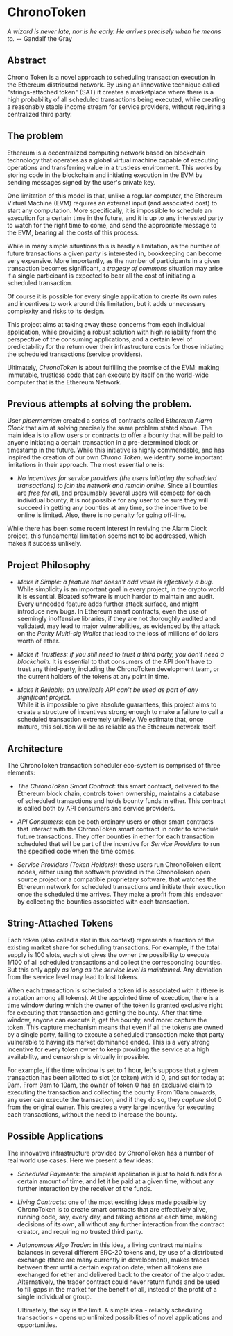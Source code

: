 # ChronoToken

_A wizard is never late, nor is he early. He arrives precisely when he means
to._
-- Gandalf the Gray

## Abstract

Chrono Token is a novel approach to scheduling transaction execution in
the Ethereum distributed network. By using an innovative technique called
"strings-attached token" (SAT) it creates a marketplace where there is a high
probability of all scheduled transactions being executed, while creating
a reasonably stable income stream for service providers, without requiring
a centralized third party.

## The problem

Ethereum is a decentralized computing network based on blockchain technology
that operates as a global virtual machine capable of executing operations
and transferring value in a trustless environment. This works by storing
code in the blockchain and initiating execution in the EVM by sending messages
signed by the user's private key.

One limitation of this model is that, unlike
a regular computer, the Ethereum Virtual Machine (EVM) requires an external
input (and associated cost) to start any computation. More specifically, it is
impossible to schedule an execution for a certain time in the future, and it is
up to any interested party to watch for the right time to come, and send
the appropriate message to the EVM, bearing all the costs of this process.

While in many simple situations this is hardly a limitation, as the number of
future transactions a given party is interested in, bookkeeping can become
very expensive. More importantly, as the number of participants in a given
transaction becomes significant, a _tragedy of commons_ situation may arise
if a single participant is expected to bear all the cost of initiating a
scheduled transaction.

Of course it is possible for every single application to
create its own rules and incentives to work around this limitation, but it
adds unnecessary complexity and risks to its design.

This project aims at taking away these concerns from each individual application,
 while providing a robust solution with high reliability from the perspective of the
consuming applications, and a certain level of predictability for the return over their
infrastructure costs for those initiating the scheduled transactions (service
providers).

Ultimately, _ChronoToken_ is about fulfilling the promise of the EVM: making
immutable, trustless code that can execute by itself on the world-wide
computer that is the Ethereum Network.


## Previous attempts at solving the problem.

User _pipermerriam_ created a series of contracts called _Ethereum Alarm Clock_
that aim at solving precisely the same problem stated above. The main idea is
to allow users or contracts to offer a bounty that will be paid to anyone
initiating a certain transaction in a pre-determined block or timestamp in the
future. While this initiative is highly commendable, and has inspired the
creation of our own _Chrono Token_, we identify some important limitations in their approach. The most essential one is:

-  _No incentives for service providers (the users initiating the scheduled
  transactions) to join the network and remain online._
  Since all bounties are _free for all_,
  and presumably several users will compete for each individual bounty, it is
  not possible for any user to be sure they will succeed in getting any
  bounties at any time, so the incentive to be online is limited. Also,
  there is no penalty for going off-line.

While there has been some recent interest in reviving the Alarm Clock project,
this fundamental limitation seems not to be addressed, which makes it success
unlikely.

## Project Philosophy

- _Make it Simple: a feature that doesn't add value is effectively a bug_.
  While simplicity is an important goal in every project, in the crypto world
  it is essential. Bloated software is much harder to maintain and audit. Every
  unneeded feature adds further attack surface, and might introduce new bugs.
  In Ethereum smart contracts, even the use of seemingly inoffensive libraries,
  if they are not thoroughly audited and validated, may lead to major vulnerabilities,
  as evidenced by the attack on the _Parity Multi-sig Wallet_ that lead to the
  loss of millions of dollars worth of ether.

- _Make it Trustless: if you still need to trust a third party, you don't need
  a blockchain._
  It is essential to that consumers of the API don't have to trust any third-party,
  including the ChronoToken development team, or the current holders of the tokens
  at any point in time.

- _Make it Reliable: an unreliable API can't be used as part of any significant
project._  
  While it is impossible to give absolute guarantees, this project aims to create
  a structure of incentives strong enough to make a failure to call a scheduled
  transaction extremely unlikely. We estimate that, once mature, this solution
  will be as reliable as the Ethereum network itself.

## Architecture

The ChronoToken transaction scheduler eco-system is comprised of three elements:
- _The ChronoToken Smart Contract_: this smart contract, delivered to the Ethereum
block chain, controls token ownership, maintains a database of scheduled transactions
and holds bounty funds in ether. This contract is called both by API consumers and service
providers.

- _API Consumers_: can be both ordinary users or other smart contracts that interact
with the ChronoToken smart contract in order to schedule future transactions.
They offer bounties in ether for each transaction scheduled that will be part
of the incentive for _Service Providers_ to run the specified code when the
time comes.

- _Service Providers (Token Holders):_ these users run ChronoToken client nodes,
either using the software provided in the ChronoToken open source project or a
compatible proprietary software, that watches the Ethereum network for scheduled
transactions and initiate their execution once the scheduled time arrives.
They make a profit from this endeavor by collecting the bounties associated
with each transaction.


## String-Attached Tokens

Each token (also called a slot in this context) represents a fraction of the existing
market share for scheduling transactions. For example, if the total supply
is 100 slots, each slot gives the owner the possibility to execute 1/100 of all
scheduled transactions and collect the corresponding bounties. But this only
apply _as long as the service level is maintained_. Any deviation from the
service level may lead to lost tokens.

When each transaction is scheduled a token id is associated with it (there is a
  rotation among all tokens). At the appointed time of execution, there is a time
  window during which the owner of the token is granted exclusive right for
  executing that transaction and getting the bounty. After that time window,
  anyone can execute it, get the bounty, and more: capture the token. This
  capture mechanism means that even if all the tokens are owned by a single
  party, failing to execute a scheduled transaction make that party vulnerable
  to having its market dominance ended. This is a very strong incentive
  for every token owner to keep providing the service at a high availability,
  and censorship is virtually impossible.

For example, if the time window is set to 1 hour, let's suppose that a given
transaction has been allotted to slot (or token) with id 0, and set for today at 9am.
From 9am to 10am, the owner of token 0 has an exclusive claim to executing the
transaction and collecting the bounty. From 10am onwards, any user can execute
the transaction, and if they do so, they _capture_ slot 0 from the original
owner. This creates a very large incentive for executing each transactions,
without the need to increase the bounty.

## Possible Applications

The innovative infrastructure provided by ChronoToken has a number of real world
use cases. Here we present a few ideas:
- _Scheduled Payments_: the simplest application is just to hold funds for a
certain amount of time, and let it be paid at a given time, without any further
interaction by the receiver of the funds.
- _Living Contracts_: one of the most exciting ideas made possible by ChronoToken
is to create smart contracts that are effectively alive, running code, say,
every day, and taking actions at each time, making decisions of its own, all without
any further interaction from the contract creator, and requiring no trusted third
party.
- _Autonomous Algo Trader_: in this idea, a living contract maintains balances
in several different ERC-20 tokens and, by use of a distributed exchange (there
  are many currently in development), makes trades between them until a certain
  expiration date, when all tokens are exchanged for ether and delivered back
  to the creator of the algo trader. Alternatively, the trader contract could
  never return funds and be used to fill gaps in the market for the benefit of
  all, instead of the profit of a single individual or group.

  Ultimately, the sky is the limit. A simple idea - reliably scheduling transactions - opens up unlimited possibilities of novel applications and opportunities.
